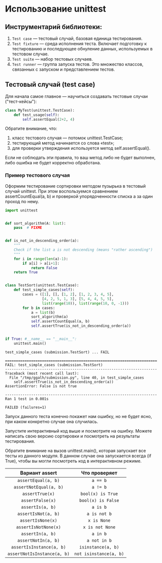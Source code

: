 # Использование unittest

## Инструментарий библиотеки:

1. `Test case` — тестовый случай, базовая единица тестирования.
2. `Test fixture` — среда исполнения теста. Включает подготовку к тестированию и последующее обнуление данных, используемых в тестовом случае.
3. `Test suite` — набор тестовых случаев.
4. `Test runner` — группа запуска тестов. Это множество классов, связанных с запуском и представлением тестов.

## Тестовый случай (test case)

Для начала самое главное — научиться создавать тестовые случаи ("тест-кейсы"):

```python
class MyTest(unittest.TestCase):
    def test_usage(self):
        self.assertEqual(2+2, 4)

```

Обратите внимание, что:

1. класс тестового случая — потомок unittest.TestCase;
2. тестирующий метод начинается со слова «test»;
3. для проверки утверждения используется метод self.assertEqual().

Если не соблюдать эти правила, то ваш метод либо не будет выполнен, либо ошибка не будет корректно обработана.

### Пример тестового случая

Оформим тестирование сортировки методом пузырька в тестовый случай unittest. При этом воспользуемся сравнением assertCountEqual(a, b) и проверкой упорядоченности списка a за один проход по нему.

```python
import unittest


def sort_algorithm(A: list):
    pass  # FIXME


def is_not_in_descending_order(a):
    """
    Check if the list a is not descending (means "rather ascending")
    """
    for i in range(len(a)-1):
        if a[i] > a[i+1]:
            return False
    return True


class TestSort(unittest.TestCase):
    def test_simple_cases(self):
        cases = ([1], [], [1, 2], [1, 2, 3, 4, 5],
                 [4, 2, 5, 1, 3], [5, 4, 4, 5, 5],
                 list(range(10)), list(range(10, 0, -1)))
        for b in cases:
            a = list(b)
            sort_algorithm(a)
            self.assertCountEqual(a, b)
            self.assertTrue(is_not_in_descending_order(a))


if True: #__name__ == "__main__":
    unittest.main()
```

```shell
test_simple_cases (submission.TestSort) ... FAIL

======================================================================
FAIL: test_simple_cases (submission.TestSort)
----------------------------------------------------------------------
Traceback (most recent call last):
  File "/tmp/ggalh/submission.py", line 40, in test_simple_cases
    self.assertTrue(is_not_in_descending_order(a))
AssertionError: False is not true

----------------------------------------------------------------------
Ran 1 test in 0.001s

FAILED (failures=1)
```

Запуск данного теста конечно покажет нам ошибку, но не будет ясно, при каком конкретно случае она случилась.

Запустите интерактивный код выше и посмотрите на ошибку. Можете написать свою версию сортировки и посмотреть на результаты тестирования.

Обратите внимание на вызов unittest.main(), которая запускает все тесты из данного модуля. В данном случае она запускается всегда (if True), чтобы вы могли посмотреть код в интерактивном режиме.


|       Вариант assert        |     Что проверяет      |
| :-------------------------: | :--------------------: |
|     `assertEqual(a, b)`     |        `a == b`        |
|   `assertNotEqual(a, b)`    |        `a != b`        |
|       `assertTrue(x)`       |   `bool(x) is True`    |
|      `assertFalse(x)`       |   `bool(x) is False`   |
|      `assertIs(a, b)`       |        `a is b`        |
|     `assertIsNot(a, b)`     |      `a is not b`      |
|      `assertIsNone(x)`      |      `x is None`       |
|    `assertIsNotNone(x)`     |    `x is not None`     |
|      `assertIn(a, b)`       |        `a in b`        |
|     `assertNotIn(a, b)`     |      `a not in b`      |
|  `assertIsInstance(a, b)`   |   `isinstance(a, b)`   |
| `assertNotIsInstance(a, b)` | `not isinstance(a, b)` |

